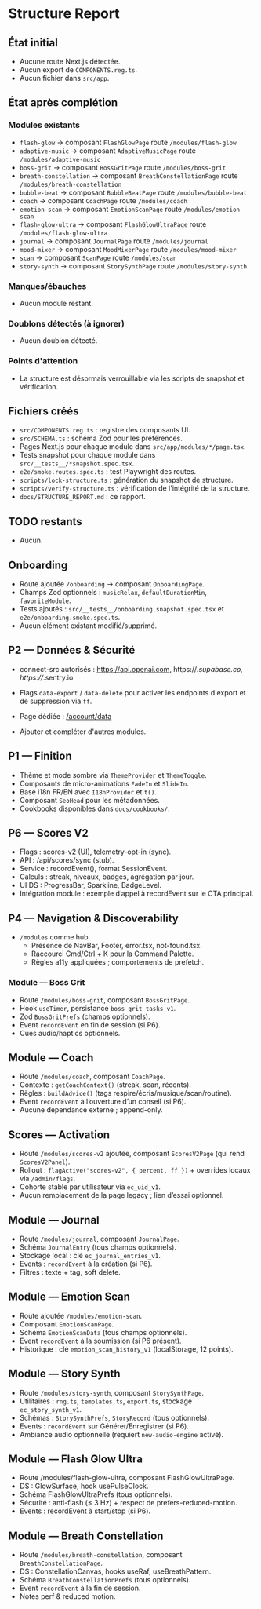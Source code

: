 # Structure Report

## État initial
- Aucune route Next.js détectée.
- Aucun export de `COMPONENTS.reg.ts`.
- Aucun fichier dans `src/app`.

## État après complétion
### Modules existants
- `flash-glow` → composant `FlashGlowPage` route `/modules/flash-glow`
- `adaptive-music` → composant `AdaptiveMusicPage` route `/modules/adaptive-music`
- `boss-grit` → composant `BossGritPage` route `/modules/boss-grit`
- `breath-constellation` → composant `BreathConstellationPage` route `/modules/breath-constellation`
- `bubble-beat` → composant `BubbleBeatPage` route `/modules/bubble-beat`
- `coach` → composant `CoachPage` route `/modules/coach`
- `emotion-scan` → composant `EmotionScanPage` route `/modules/emotion-scan`
- `flash-glow-ultra` → composant `FlashGlowUltraPage` route `/modules/flash-glow-ultra`
- `journal` → composant `JournalPage` route `/modules/journal`
- `mood-mixer` → composant `MoodMixerPage` route `/modules/mood-mixer`
- `scan` → composant `ScanPage` route `/modules/scan`
- `story-synth` → composant `StorySynthPage` route `/modules/story-synth`

### Manques/ébauches
- Aucun module restant.

### Doublons détectés (à ignorer)
- Aucun doublon détecté.

### Points d'attention
- La structure est désormais verrouillable via les scripts de snapshot et vérification.

## Fichiers créés
- `src/COMPONENTS.reg.ts` : registre des composants UI.
- `src/SCHEMA.ts` : schéma Zod pour les préférences.
- Pages Next.js pour chaque module dans `src/app/modules/*/page.tsx`.
- Tests snapshot pour chaque module dans `src/__tests__/*snapshot.spec.tsx`.
- `e2e/smoke.routes.spec.ts` : test Playwright des routes.
- `scripts/lock-structure.ts` : génération du snapshot de structure.
- `scripts/verify-structure.ts` : vérification de l'intégrité de la structure.
- `docs/STRUCTURE_REPORT.md` : ce rapport.

## TODO restants
- Aucun.

## Onboarding
- Route ajoutée `/onboarding` → composant `OnboardingPage`.
- Champs Zod optionnels : `musicRelax`, `defaultDurationMin`, `favoriteModule`.
- Tests ajoutés : `src/__tests__/onboarding.snapshot.spec.tsx` et `e2e/onboarding.smoke.spec.ts`.
- Aucun élément existant modifié/supprimé.

## P2 — Données & Sécurité
- connect-src autorisés : https://api.openai.com, https://*.supabase.co, https://*.sentry.io
- Flags `data-export` / `data-delete` pour activer les endpoints d'export et de suppression via `ff`.
- Page dédiée : [/account/data](/account/data)

- Ajouter et compléter d'autres modules.

## P1 — Finition
- Thème et mode sombre via `ThemeProvider` et `ThemeToggle`.
- Composants de micro-animations `FadeIn` et `SlideIn`.
- Base i18n FR/EN avec `I18nProvider` et `t()`.
- Composant `SeoHead` pour les métadonnées.
- Cookbooks disponibles dans `docs/cookbooks/`.

## P6 — Scores V2
- Flags : scores-v2 (UI), telemetry-opt-in (sync).
- API : /api/scores/sync (stub).
- Service : recordEvent(), format SessionEvent.
- Calculs : streak, niveaux, badges, agrégation par jour.
- UI DS : ProgressBar, Sparkline, BadgeLevel.
- Intégration module : exemple d’appel à recordEvent sur le CTA principal.

## P4 — Navigation & Discoverability
- `/modules` comme hub.
    - Présence de NavBar, Footer, error.tsx, not-found.tsx.
    - Raccourci Cmd/Ctrl + K pour la Command Palette.
    - Règles a11y appliquées ; comportements de prefetch.

### Module — Boss Grit
- Route `/modules/boss-grit`, composant `BossGritPage`.
- Hook `useTimer`, persistance `boss_grit_tasks_v1`.
- Zod `BossGritPrefs` (champs optionnels).
- Event `recordEvent` en fin de session (si P6).
- Cues audio/haptics optionnels.

## Module — Coach
- Route `/modules/coach`, composant `CoachPage`.
- Contexte : `getCoachContext()` (streak, scan, récents).
- Règles : `buildAdvice()` (tags respire/écris/musique/scan/routine).
- Event `recordEvent` à l’ouverture d’un conseil (si P6).
- Aucune dépendance externe ; append-only.

## Scores — Activation
- Route `/modules/scores-v2` ajoutée, composant `ScoresV2Page` (qui rend `ScoresV2Panel`).
- Rollout : `flagActive("scores-v2", { percent, ff })` + overrides locaux via `/admin/flags`.
- Cohorte stable par utilisateur via `ec_uid_v1`.
- Aucun remplacement de la page legacy ; lien d’essai optionnel.
## Module — Journal
- Route `/modules/journal`, composant `JournalPage`.
- Schéma `JournalEntry` (tous champs optionnels).
- Stockage local : clé `ec_journal_entries_v1`.
- Events : `recordEvent` à la création (si P6).
- Filtres : texte + tag, soft delete.

## Module — Emotion Scan
- Route ajoutée `/modules/emotion-scan`.
- Composant `EmotionScanPage`.
- Schéma `EmotionScanData` (tous champs optionnels).
- Event `recordEvent` à la soumission (si P6 présent).
- Historique : clé `emotion_scan_history_v1` (localStorage, 12 points).

## Module — Story Synth
- Route `/modules/story-synth`, composant `StorySynthPage`.
- Utilitaires : `rng.ts`, `templates.ts`, `export.ts`, stockage `ec_story_synth_v1`.
- Schémas : `StorySynthPrefs`, `StoryRecord` (tous optionnels).
- Events : `recordEvent` sur Générer/Enregistrer (si P6).
- Ambiance audio optionnelle (requiert `new-audio-engine` activé).

## Module — Flash Glow Ultra
- Route /modules/flash-glow-ultra, composant FlashGlowUltraPage.
- DS : GlowSurface, hook usePulseClock.
- Schéma FlashGlowUltraPrefs (tous optionnels).
- Sécurité : anti-flash (≤ 3 Hz) + respect de prefers-reduced-motion.
- Events : recordEvent à start/stop (si P6).

## Module — Breath Constellation
- Route `/modules/breath-constellation`, composant `BreathConstellationPage`.
- DS : ConstellationCanvas, hooks useRaf, useBreathPattern.
- Schéma `BreathConstellationPrefs` (tous optionnels).
- Event `recordEvent` à la fin de session.
- Notes perf & reduced motion.
